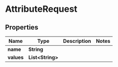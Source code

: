 
# AttributeRequest

## Properties
Name | Type | Description | Notes
------------ | ------------- | ------------- | -------------
**name** | **String** |  | 
**values** | **List&lt;String&gt;** |  | 



